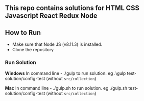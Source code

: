 ## This repo contains solutions for HTML CSS Javascript React Redux Node

## How to Run
* Make sure that Node JS (v8.11.3) is installed.
* Clone the repository

### Run Solution

**Windows**
In command line - .\gulp <folder-name> to run solution.
eg .\gulp test-solution/config-test (without `src/collection`)

**Mac**
In command line - ./gulp.sh <folder-name> to run solution.
eg ./gulp.sh test-solution/config-test (without `src/collection`)
